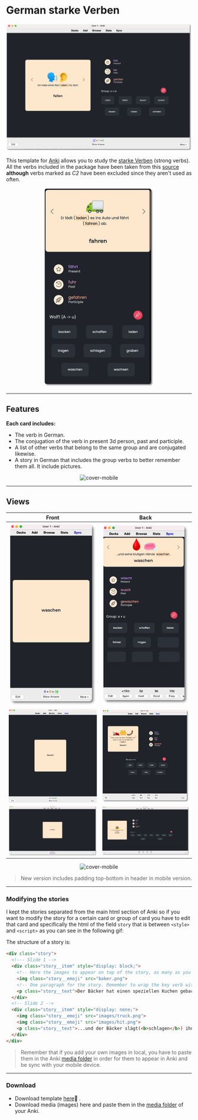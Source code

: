 # German starke Verben

![cover](readme-images/cover.png)

This template for [Anki](https://apps.ankiweb.net/) allows you to study the [starke Verben](https://en.wikipedia.org/wiki/Germanic_strong_verb)  (strong verbs). All the verbs included in the package have been taken from this [source](https://www.deutschplus.net/pages/Tabelle_starker_Verben)  **although** verbs marked as *C2* have been excluded since they aren't used as often.


<p align="center">
  
<img src="readme-images/cover-mobile.png" alt="cover-mobile" width="300px" />

</p>

---

## Features

**Each card includes:**

- The verb in German.
- The conjugation of the verb in present 3d person, past and participle.
- A list of other verbs that belong to the same group and are conjugated likewise.
- A story in German that includes the group verbs to better remember them all. It include pictures.

<p align="center">
  
  <img src="readme-images/anki-phone.gif" alt="cover-mobile"/>

</p>



---

## Views

| Front                               | Back                              |
| ----------------------------------- | --------------------------------- |
| ![phone-front](phone-front.png)     | ![phone-back](phone-back.png)     |
| ![tablet-front](tablet-front.png)   | ![tablet-back](tablet-back.png)   |
| ![desktop-front](desktop-front.png) | ![desktop-back](desktop-back.png) |

<p align="center">

  <img src="readme-images/screens.gif" alt="cover-mobile"/>

<p/>

> New version includes padding top-bottom in header in mobile version.



---

### Modifying the stories

I kept the stories separated from the main html section of Anki so if you want to modify the story for a certain card or group of card you have to edit that card and specifically the html of the field `story` that is between `<style>` and `<script>` as you can see in the following gif:


The structure of a story is:

```html
<div class="story">
  <!--- Slide 1 -->
  <div class="story__item" style="display: block;">
    <!-- Here the images to appear on top of the story, as many as you want -->
    <img class="story__emoji" src="baker.png"> 
    <!-- One paragraph for the story. Remember to wrap the key verb with the <b> tag so that it stands out in the story -->
    <p class="story__text">Der Bäcker hat einen speziellen Kuchen gebacken (<b>backen</b>).</p>
  </div>
  <!-- Slide 2 -->
  <div class="story__item" style="display: none;">
    <img class="story__emoji" src="images/truck.png">
    <img class="story__emoji" src="images/hit.png">
    <p class="story__text">...und der Bäcker slägt(<b>schlagen</b>) ihn.</p>
  </div>
</div>
```

> Remember that if you add your own images in local, you have to paste them in the Anki [media folder](https://docs.ankiweb.net/#/files?id=file-locations) in order for them to appear in Anki and be sync with your mobile device.



---

### Download

- Download template [here]()🔗 .
- Download media (images) here and paste them in the [media folder](https://docs.ankiweb.net/#/files?id=file-locations) of your Anki. 
